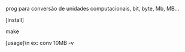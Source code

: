 prog para conversão de unidades computacionais, bit, byte, Mb, MB...

[install]

  make
  
[usage]\n
  ex: conv 10MB -v

